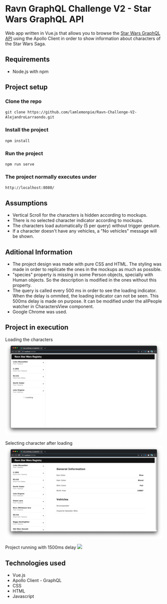 # Ravn GraphQL Challenge V2 - Star Wars GraphQL API


Web app written in Vue.js that allows you to browse the [Star Wars GraphQL API](https://swapi-graphql.netlify.app/.netlify/functions/index) using the Apollo Client in order to show information about characters of the Star Wars Saga.

## Requirements
- Node.js with npm

## Project setup

### Clone the repo
```
git clone https://github.com/lamlemonpie/Ravn-Challenge-V2-AlejandroLarraondo.git
```

### Install the project
```
npm install
```

### Run the project
```
npm run serve
```

### The project normally executes under
```
http://localhost:8080/
```


## Assumptions
- Vertical Scroll for the characters is hidden according to mockups.
- There is no selected character indicator according to mockups.
- The characters load automatically (5 per query) without trigger gesture.
- If a character doesn't have any vehicles, a "No vehicles" message will be shown.

## Aditional Information
- The project design was made with pure CSS and HTML. The styling was made in order to replicate the ones in the mockups as much as possible.
- "species" property is missing in some Person objects, specially with Human objects. So the description is modified in the ones without this property.
- The query is called every 500 ms in order to see the loading indicator. When the delay is ommited, the loading indicator can not be seen. This 500ms delay is made on purpose. It can be modified under the allPeople watcher in CharactersView component.
- Google Chrome was used.

## Project in execution
Loading the characters
![](images/test1.png)

Selecting character after loading
![](images/test2.png)

Project running with 1500ms delay
![](images/test4.gif)

## Technologies used
- Vue.js
- Apollo Client -  GraphQL
- CSS
- HTML
- Javascript
